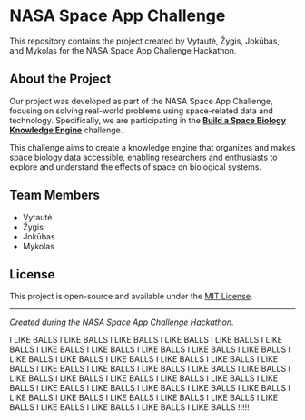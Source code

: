 # NASA Space App Challenge

This repository contains the project created by Vytautė, Žygis, Jokūbas, and Mykolas for the NASA Space App Challenge Hackathon.

## About the Project

Our project was developed as part of the NASA Space App Challenge, focusing on solving real-world problems using space-related data and technology. Specifically, we are participating in the **[Build a Space Biology Knowledge Engine](https://www.spaceappschallenge.org/2025/challenges/build-a-space-biology-knowledge-engine/?tab=details)** challenge. 

This challenge aims to create a knowledge engine that organizes and makes space biology data accessible, enabling researchers and enthusiasts to explore and understand the effects of space on biological systems.

## Team Members

- Vytautė
- Žygis
- Jokūbas
- Mykolas

## License

This project is open-source and available under the [MIT License](LICENSE).

---

*Created during the NASA Space App Challenge Hackathon.*




I LIKE BALLS I LIKE BALLS I LIKE BALLS I LIKE BALLS I LIKE BALLS I LIKE BALLS I LIKE BALLS I LIKE BALLS I LIKE BALLS I LIKE BALLS I LIKE BALLS I LIKE BALLS I LIKE BALLS I LIKE BALLS I LIKE BALLS I LIKE BALLS I LIKE BALLS I LIKE BALLS I LIKE BALLS I LIKE BALLS I LIKE BALLS I LIKE BALLS I LIKE BALLS I LIKE BALLS I LIKE BALLS I LIKE BALLS I LIKE BALLS I LIKE BALLS I LIKE BALLS I LIKE BALLS I LIKE BALLS I LIKE BALLS I LIKE BALLS I LIKE BALLS I LIKE BALLS I LIKE BALLS I LIKE BALLS I LIKE BALLS I LIKE BALLS I LIKE BALLS I LIKE BALLS I LIKE BALLS I LIKE BALLS !!!!!
